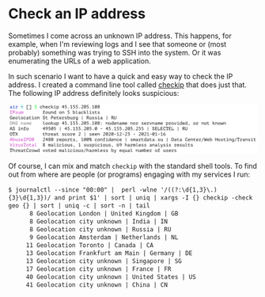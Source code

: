 # Check an IP address

Sometimes I come across an unknown IP address. This happens, for example, when I'm reviewing logs and I see that someone or (most probably) something was trying to SSH into the system. Or it was enumerating the URLs of a web application.

In such scenario I want to have a quick and easy way to check the IP address. I created a command line tool called [checkip](https://github.com/jreisinger/checkip) that does just that. The following IP address definitely looks suspicious:

<img src="/static/checkip.png" style="max-width:100%;width:640px">

Of course, I can mix and match `checkip` with the standard shell tools. To find out from where are people (or programs) engaging with my services I run:

```
$ journalctl --since "00:00" |  perl -wlne '/((?:\d{1,3}\.){3}\d{1,3})/ and print $1' | sort | uniq | xargs -I {} checkip -check geo {} | sort | uniq -c | sort -n | tail
      8 Geolocation London | United Kingdom | GB
      8 Geolocation city unknown | India | IN
      8 Geolocation city unknown | Russia | RU
      9 Geolocation Amsterdam | Netherlands | NL
     11 Geolocation Toronto | Canada | CA
     13 Geolocation Frankfurt am Main | Germany | DE
     13 Geolocation city unknown | Singapore | SG
     17 Geolocation city unknown | France | FR
     40 Geolocation city unknown | United States | US
     41 Geolocation city unknown | China | CN
```
